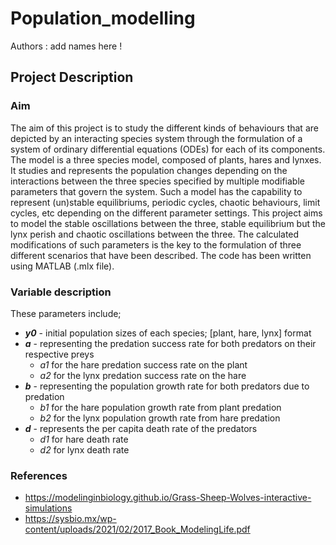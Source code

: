 # Population_modelling
Authors : add names here !
## Project Description

### Aim 
The aim of this project is to study the different kinds of behaviours that are depicted by an interacting species system through the formulation of a system of ordinary differential equations (ODEs) for each of its components. The model is a three species model, composed of plants, hares and lynxes. It studies and represents the population changes depending on the interactions between the three species specified by multiple modifiable parameters that govern the system. Such a model has the capability to represent (un)stable equilibriums, periodic cycles, chaotic behaviours, limit cycles, etc depending on the different parameter settings. 
This project aims to model the stable oscillations between the three, stable equilibrium but the lynx perish and chaotic oscillations between the three. The calculated modifications of such parameters is the key to the formulation of three different scenarios that have been described. The code has been written using MATLAB (.mlx file). 

### Variable description
These parameters include; 
* ***y0*** - initial population sizes of each species;  [plant, hare, lynx] format
* ***a*** - representing the predation success rate for both predators on their respective preys
  - *a1* for the hare predation success rate on the plant
  - *a2* for the lynx predation success rate on the hare 
* ***b*** - representing the population growth rate for both predators due to predation
  - *b1* for the hare population growth rate from plant predation
  - *b2* for the lynx population growth rate from hare predation
* ***d*** - represents the per capita death rate of the predators
  - *d1* for hare death rate
  - *d2* for lynx death rate

 ### References 
* https://modelinginbiology.github.io/Grass-Sheep-Wolves-interactive-simulations
* https://sysbio.mx/wp-content/uploads/2021/02/2017_Book_ModelingLife.pdf


